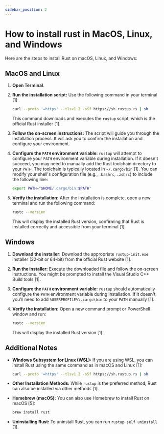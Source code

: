 ```yaml
---
sidebar_position: 2
---
```


# How to install rust in MacOS, Linux, and Windows

Here are the steps to install Rust on macOS, Linux, and Windows:

## MacOS and Linux

1. **Open Terminal**.
2. **Run the installation script:** Use the following command in your terminal [1]:

    ```bash
    curl --proto '=https' --tlsv1.2 -sSf https://sh.rustup.rs | sh
    ```

    This command downloads and executes the `rustup` script, which is the official Rust installer [1].
3. **Follow the on-screen instructions:** The script will guide you through the installation process. It will ask you to confirm the installation and configure your environment.
4. **Configure the `PATH` environment variable:**  `rustup` will attempt to configure your `PATH` environment variable during installation. If it doesn't succeed, you may need to manually add the Rust toolchain directory to your `PATH`. The toolchain is typically located in `~/.cargo/bin` [1]. You can modify your shell's configuration file (e.g., `.bashrc`, `.zshrc`) to include the following line:

    ```bash
    export PATH="$HOME/.cargo/bin:$PATH"
    ```

5. **Verify the installation:** After the installation is complete, open a new terminal and run the following command:

    ```bash
    rustc --version
    ```

    This will display the installed Rust version, confirming that Rust is installed correctly and accessible from your terminal [1].

## Windows

1. **Download the installer:** Download the appropriate `rustup-init.exe` installer (32-bit or 64-bit) from the official Rust website [1].
2. **Run the installer:** Execute the downloaded file and follow the on-screen instructions. You might be prompted to install the Visual Studio C++ Build tools [1].
3. **Configure the `PATH` environment variable:**  `rustup` should automatically configure the `PATH` environment variable during installation. If it doesn't, you'll need to add `%USERPROFILE%\.cargo\bin` to your `PATH` manually [1].
4. **Verify the installation:** Open a new command prompt or PowerShell window and run:

    ```bash
    rustc --version
    ```

    This will display the installed Rust version [1].

## Additional Notes

* **Windows Subsystem for Linux (WSL):** If you are using WSL, you can install Rust using the same command as in macOS and Linux [1]:

    ```bash
    curl --proto '=https' --tlsv1.2 -sSf https://sh.rustup.rs | sh
    ```
* **Other Installation Methods:**  While `rustup` is the preferred method, Rust can also be installed via other methods [1].
* **Homebrew (macOS):** You can also use Homebrew to install Rust on macOS [5]:

    ```bash
    brew install rust
    ```

* **Uninstalling Rust:** To uninstall Rust, you can run `rustup self uninstall` [1].
